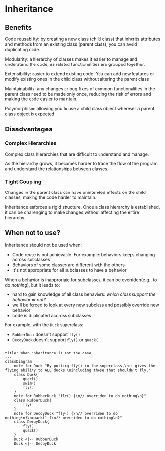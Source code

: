 # Inheritance

## Benefits

Code reusability: by creating a new class (child class) that inherits attributes and methods from an existing class (parent class), you can avoid duplicating code

Modularity: a hierarchy of classes makes it easier to manage and understand the code, as related functionalities are grouped together.

Extensibility: easier to extend existing code. You can add new features or modify existing ones in the child class without altering the parent class

Maintainability: any changes or bug fixes of common functionalities in the parent class need to be made only once, reducing the risk of errors and making the code easier to maintain.

Polymorphism: allowing you to use a child class object wherever a parent class object is expected


## Disadvantages

### Complex Hierarchies

Complex class hierarchies that are difficult to understand and manage.

As the hierarchy grows, it becomes harder to trace the flow of the program and understand the relationships between classes.


### Tight Coupling

Changes in the parent class can have unintended effects on the child classes, making the code harder to maintain.

Inheritance enforces a rigid structure. Once a class hierarchy is established, it can be challenging to make changes without affecting the entire hierarchy.


## When not to use?

Inheritance should not be used when:
- Code reuse is not achievable. For example: behaviors keeps changing across subclasses
- Behaviors of some classes are different with the others
- It's not appropriate for all subclasses to have a behavior

When a behavior is inapproriate for subclasses, it can be  overriden(e.g., to do *nothing*), but it leads to:
- hard to gain knowledge of all class behaviors: *which class support the behavior or not?*
- we'll be forced to look at every new subclass and possibly override new behavior
- code is duplicated accross subclasses

For example, with the `Duck` superclass:
- `RubberDuck` doesn't support `fly()`
- `DecoyDuck` doesn't support `fly()` or `quack()`

```mermaid
---
title: When inheritance is not the case
---
classDiagram
    note for Duck "By putting fly() in the superclass,\nit gives the flying ability to ALL ducks,\nincluding those that shouldn't fly."
    class Duck{
        quack()
        swim()
        fly()
    }
    note for RubberDuck "fly() {\n// overriden to do nothing\n}"
    class RubberDuck{
        fly()
    }
    note for DecoyDuck "fly() {\n// overriden to do nothing\n}\nquack() {\n// overriden to do nothing\n}"
    class DecoyDuck{
        fly()
        quack()
    }
    Duck <|-- RubberDuck 
    Duck <|-- DecoyDuck
```
